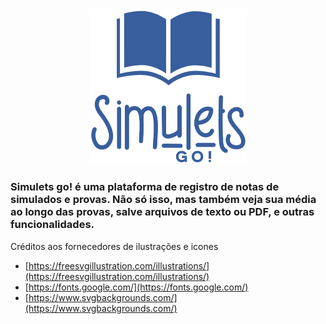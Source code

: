 <div align="center">
  <img src="./public/assets/img/logo.png" width="50%" />
</div>

### Simulets go! é uma plataforma de registro de notas de simulados e provas. Não só isso, mas também veja sua média ao longo das provas, salve arquivos de texto ou PDF, e outras funcionalidades.

Créditos aos fornecedores de ilustrações e icones
- [https://freesvgillustration.com/illustrations/](https://freesvgillustration.com/illustrations/)
- [https://fonts.google.com/](https://fonts.google.com/)
- [https://www.svgbackgrounds.com/](https://www.svgbackgrounds.com/)

